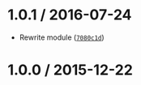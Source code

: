 <!--remark setext-->

<!--lint disable no-multiple-toplevel-headings-->

1.0.1 / 2016-07-24
==================

*   Rewrite module ([`7080c1d`](https://github.com/wooorm/character-entities-html4/commit/7080c1d))

1.0.0 / 2015-12-22
==================
